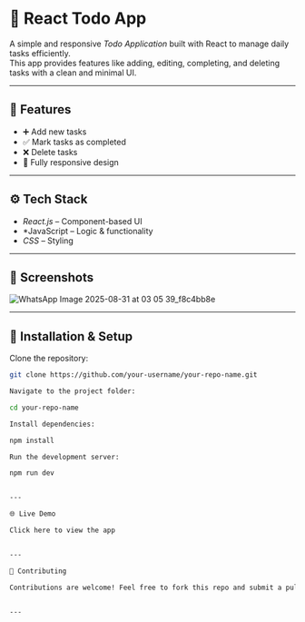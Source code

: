 # 📝 React Todo App

A simple and responsive *Todo Application* built with React to manage daily tasks efficiently.  
This app provides features like adding, editing, completing, and deleting tasks with a clean and minimal UI.

---

## 🚀 Features
- ➕ Add new tasks    
- ✅ Mark tasks as completed  
- ❌ Delete tasks  
- 📱 Fully responsive design  

---

## ⚙ Tech Stack
- *React.js* – Component-based UI  
- *JavaScript – Logic & functionality  
- *CSS* – Styling  

---

## 📸 Screenshots
![WhatsApp Image 2025-08-31 at 03 05 39_f8c4bb8e](https://github.com/user-attachments/assets/486bfe2d-ef68-4e1d-968b-e7c6758198c1)




---

## 📂 Installation & Setup

Clone the repository:
```bash
git clone https://github.com/your-username/your-repo-name.git

Navigate to the project folder:

cd your-repo-name

Install dependencies:

npm install

Run the development server:

npm run dev


---

🌐 Live Demo

Click here to view the app


---

🤝 Contributing

Contributions are welcome! Feel free to fork this repo and submit a pull request.


---
